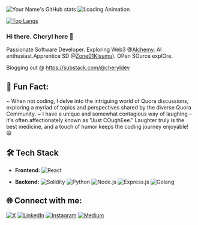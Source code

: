 ![Your Name's GitHub stats](https://github-readme-stats.vercel.app/api?username=Cherrypick14&show_icons=true&theme=radical)        ![Loading Animation](https://media0.giphy.com/media/m6OomwWCojfS8/giphy.gif?cid=ecf05e47k578dhpegnsl5tgmwpp5d9m22ujpozqc3mu3thvr&ep=v1_gifs_search&rid=giphy.gif&ct=g)

[![Top Langs](https://github-readme-stats.vercel.app/api/top-langs/?username=Cherrypick14&theme=radical)](https://github.com/Cherrypick14/github-readme-stats)

### Hi there. Cheryl here 👋
Passionate Software Developer. Exploring Web3 @[Alchemy](https://www.alchemy.com/). AI enthusiast.Apprentice SD @[Zone01Kisumu](https://www.linkedin.com/company/zone01kisumu/mycompany/verification/)). OPen SOurce explOre.

Blogging out @ https://substack.com/@cheryldev

## 🌟 Fun Fact:
~ When not coding, I delve into the intriguing world of Quora discussions, exploring a myriad of topics and perspectives shared by the diverse Quora Community.
~  I have a unique and somewhat contagious way of laughing – it's often affectionately known as "Just COughEee." Laughter truly is the best medicine, and a touch of humor keeps the coding journey enjoyable! 😄

## 🛠 Tech Stack

- **Frontend:** 
  ![React](https://img.shields.io/badge/-React-black?style=flat-square&logo=react)

- **Backend:**
  ![Solidity](https://img.shields.io/badge/-solidity-silver?style=flat-square&logo=solidity)
  ![Python](https://img.shields.io/badge/-python-blue?style=flat-square&logo=python)
  ![Node.js](https://img.shields.io/badge/-Node.js-black?style=flat-square&logo=node.js)
  ![Express.js](https://img.shields.io/badge/-Express.js-black?style=flat-square&logo=express)
  ![Golang](https://img.shields.io/badge/-Go-black?style=flat-square&logo=golang)

  


## 🌐 Connect with me:

[![X](https://img.shields.io/badge/-Twitter-black?style=flat-square&logo=X&logoColor=white)](https://twitter.com/OwalaCheryl)
[![LinkedIn](https://img.shields.io/badge/-LinkedIn-blue?style=flat-square&logo=linkedin&logoColor=white)](https://www.linkedin.com/in/cheryl-owala-423731191/)
[![Instagram](https://img.shields.io/badge/-Instagram-purple?style=flat-square&logo=instagram&logoColor=white)](https://instagram.com/_cherylowala)
[![Medium](https://img.shields.io/badge/-Medium-purple?style=flat-square&logo=medium&logoColor=white)](https://medium.com/@owalacheryl)


<!--
**Cherrypick14/Cherrypick14** is a ✨ _special_ ✨ repository because its `README.md` (this file) appears on your GitHub profile.

Here are some ideas to get you started:

- 🔭 I’m currently working on ...
- 🌱 I’m currently learning ...
- 👯 I’m looking to collaborate on ...
- 🤔 I’m looking for help with ...
- 💬 Ask me about ...
- 📫 How to reach me: ...
- 😄 Pronouns: ...
- ⚡ Fun fact: ...
-->
